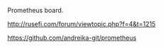 Prometheus board.

http://rusefi.com/forum/viewtopic.php?f=4&t=1215

https://github.com/andreika-git/prometheus
